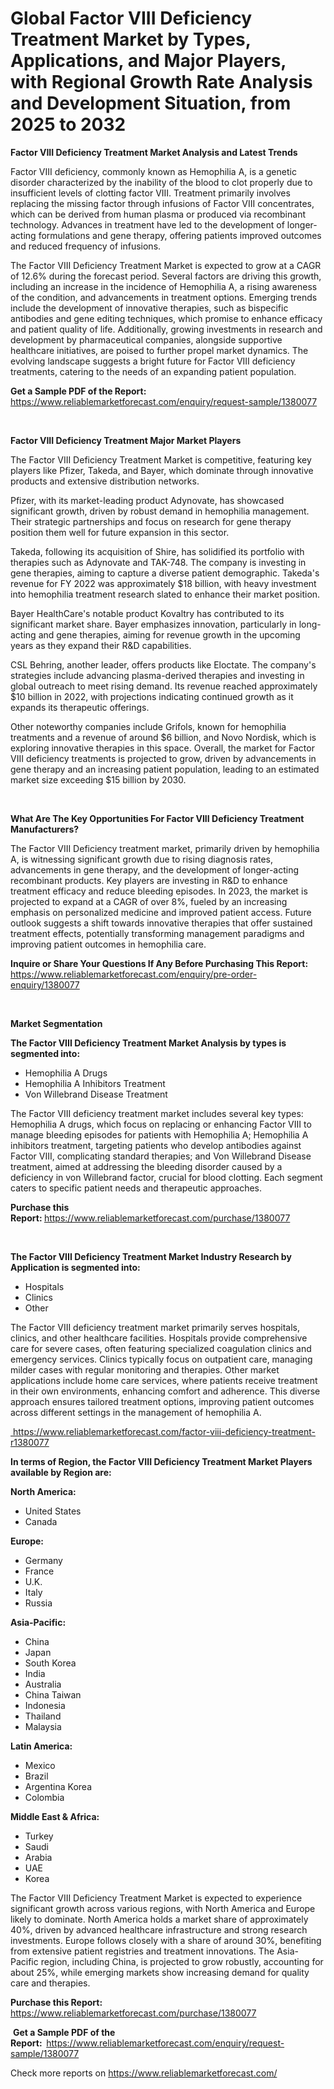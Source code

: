 <p><h1>Global Factor VIII Deficiency Treatment Market by Types, Applications, and Major Players, with Regional Growth Rate Analysis and Development Situation, from 2025 to 2032</h1></p><p><strong>Factor VIII Deficiency Treatment Market Analysis and Latest Trends</strong></p>
<p><p>Factor VIII deficiency, commonly known as Hemophilia A, is a genetic disorder characterized by the inability of the blood to clot properly due to insufficient levels of clotting factor VIII. Treatment primarily involves replacing the missing factor through infusions of Factor VIII concentrates, which can be derived from human plasma or produced via recombinant technology. Advances in treatment have led to the development of longer-acting formulations and gene therapy, offering patients improved outcomes and reduced frequency of infusions.</p><p>The Factor VIII Deficiency Treatment Market is expected to grow at a CAGR of 12.6% during the forecast period. Several factors are driving this growth, including an increase in the incidence of Hemophilia A, a rising awareness of the condition, and advancements in treatment options. Emerging trends include the development of innovative therapies, such as bispecific antibodies and gene editing techniques, which promise to enhance efficacy and patient quality of life. Additionally, growing investments in research and development by pharmaceutical companies, alongside supportive healthcare initiatives, are poised to further propel market dynamics. The evolving landscape suggests a bright future for Factor VIII deficiency treatments, catering to the needs of an expanding patient population.</p></p>
<p><strong>Get a Sample PDF of the Report:&nbsp;</strong> <a href="https://www.reliablemarketforecast.com/enquiry/request-sample/1380077?utm_campaign=2208&utm_medium=2&utm_source=Github&utm_content=ia&utm_term=03032025&utm_id=factor-viii-deficiency-treatment">https://www.reliablemarketforecast.com/enquiry/request-sample/1380077</a></p>
<p>&nbsp;</p>
<p><strong>Factor VIII Deficiency Treatment Major Market Players</strong></p>
<p><p>The Factor VIII Deficiency Treatment Market is competitive, featuring key players like Pfizer, Takeda, and Bayer, which dominate through innovative products and extensive distribution networks. </p><p>Pfizer, with its market-leading product Adynovate, has showcased significant growth, driven by robust demand in hemophilia management. Their strategic partnerships and focus on research for gene therapy position them well for future expansion in this sector.</p><p>Takeda, following its acquisition of Shire, has solidified its portfolio with therapies such as Adynovate and TAK-748. The company is investing in gene therapies, aiming to capture a diverse patient demographic. Takeda's revenue for FY 2022 was approximately $18 billion, with heavy investment into hemophilia treatment research slated to enhance their market position.</p><p>Bayer HealthCare's notable product Kovaltry has contributed to its significant market share. Bayer emphasizes innovation, particularly in long-acting and gene therapies, aiming for revenue growth in the upcoming years as they expand their R&D capabilities.</p><p>CSL Behring, another leader, offers products like Eloctate. The company's strategies include advancing plasma-derived therapies and investing in global outreach to meet rising demand. Its revenue reached approximately $10 billion in 2022, with projections indicating continued growth as it expands its therapeutic offerings.</p><p>Other noteworthy companies include Grifols, known for hemophilia treatments and a revenue of around $6 billion, and Novo Nordisk, which is exploring innovative therapies in this space. Overall, the market for Factor VIII deficiency treatments is projected to grow, driven by advancements in gene therapy and an increasing patient population, leading to an estimated market size exceeding $15 billion by 2030.</p></p>
<p>&nbsp;</p>
<p><strong>What Are The Key Opportunities For Factor VIII Deficiency Treatment Manufacturers?</strong></p>
<p><p>The Factor VIII Deficiency treatment market, primarily driven by hemophilia A, is witnessing significant growth due to rising diagnosis rates, advancements in gene therapy, and the development of longer-acting recombinant products. Key players are investing in R&D to enhance treatment efficacy and reduce bleeding episodes. In 2023, the market is projected to expand at a CAGR of over 8%, fueled by an increasing emphasis on personalized medicine and improved patient access. Future outlook suggests a shift towards innovative therapies that offer sustained treatment effects, potentially transforming management paradigms and improving patient outcomes in hemophilia care.</p></p>
<p><strong>Inquire or Share Your Questions If Any Before Purchasing This Report:</strong> <a href="https://www.reliablemarketforecast.com/enquiry/pre-order-enquiry/1380077?utm_campaign=2208&utm_medium=2&utm_source=Github&utm_content=ia&utm_term=03032025&utm_id=factor-viii-deficiency-treatment">https://www.reliablemarketforecast.com/enquiry/pre-order-enquiry/1380077</a></p>
<p>&nbsp;</p>
<p><strong>Market Segmentation</strong></p>
<p><strong>The Factor VIII Deficiency Treatment Market Analysis by types is segmented into:</strong></p>
<p><ul><li>Hemophilia A Drugs</li><li>Hemophilia A Inhibitors Treatment</li><li>Von Willebrand Disease Treatment</li></ul></p>
<p><p>The Factor VIII deficiency treatment market includes several key types: Hemophilia A drugs, which focus on replacing or enhancing Factor VIII to manage bleeding episodes for patients with Hemophilia A; Hemophilia A inhibitors treatment, targeting patients who develop antibodies against Factor VIII, complicating standard therapies; and Von Willebrand Disease treatment, aimed at addressing the bleeding disorder caused by a deficiency in von Willebrand factor, crucial for blood clotting. Each segment caters to specific patient needs and therapeutic approaches.</p></p>
<p><strong>Purchase this Report:&nbsp;</strong><a href="https://www.reliablemarketforecast.com/purchase/1380077?utm_campaign=2208&utm_medium=2&utm_source=Github&utm_content=ia&utm_term=03032025&utm_id=factor-viii-deficiency-treatment">https://www.reliablemarketforecast.com/purchase/1380077</a></p>
<p>&nbsp;</p>
<p><strong>The Factor VIII Deficiency Treatment Market Industry Research by Application is segmented into:</strong></p>
<p><ul><li>Hospitals</li><li>Clinics</li><li>Other</li></ul></p>
<p><p>The Factor VIII deficiency treatment market primarily serves hospitals, clinics, and other healthcare facilities. Hospitals provide comprehensive care for severe cases, often featuring specialized coagulation clinics and emergency services. Clinics typically focus on outpatient care, managing milder cases with regular monitoring and therapies. Other market applications include home care services, where patients receive treatment in their own environments, enhancing comfort and adherence. This diverse approach ensures tailored treatment options, improving patient outcomes across different settings in the management of hemophilia A.</p></p>
<p><a href="https://www.reliablemarketforecast.com/factor-viii-deficiency-treatment-r1380077?utm_campaign=2208&utm_medium=2&utm_source=Github&utm_content=ia&utm_term=03032025&utm_id=factor-viii-deficiency-treatment">&nbsp;https://www.reliablemarketforecast.com/factor-viii-deficiency-treatment-r1380077</a></p>
<p><strong>In terms of Region, the Factor VIII Deficiency Treatment Market Players available by Region are:</strong></p>
<p>
    <p> <strong> North America: </strong>
        <ul>
            <li>United States</li>
            <li>Canada</li>
        </ul>
        </p> 
    <p> <strong> Europe: </strong>
        <ul>
            <li>Germany</li>
            <li>France</li>
            <li>U.K.</li>
            <li>Italy</li>
            <li>Russia</li>
        </ul>
        </p> 
    <p> <strong> Asia-Pacific: </strong>
        <ul>
            <li>China</li>
            <li>Japan</li>
            <li>South Korea</li>
            <li>India</li>
            <li>Australia</li>
            <li>China Taiwan</li>
            <li>Indonesia</li>
            <li>Thailand</li>
            <li>Malaysia</li>
        </ul>
        </p> 
    <p> <strong> Latin America: </strong>
        <ul>
            <li>Mexico</li>
            <li>Brazil</li>
            <li>Argentina Korea</li>
            <li>Colombia</li>
        </ul>
        </p> 
    <p> <strong> Middle East & Africa: </strong>
        <ul>
            <li>Turkey</li>
            <li>Saudi</li>
            <li>Arabia</li>
            <li>UAE</li>
            <li>Korea</li>
        </ul>
    </p>
    </p>
<p><p>The Factor VIII Deficiency Treatment Market is expected to experience significant growth across various regions, with North America and Europe likely to dominate. North America holds a market share of approximately 40%, driven by advanced healthcare infrastructure and strong research investments. Europe follows closely with a share of around 30%, benefiting from extensive patient registries and treatment innovations. The Asia-Pacific region, including China, is projected to grow robustly, accounting for about 25%, while emerging markets show increasing demand for quality care and therapies.</p></p>
<p><strong>Purchase this Report: </strong><a href="https://www.reliablemarketforecast.com/purchase/1380077?utm_campaign=2208&utm_medium=2&utm_source=Github&utm_content=ia&utm_term=03032025&utm_id=factor-viii-deficiency-treatment">https://www.reliablemarketforecast.com/purchase/1380077</a></p>
<p>&nbsp;<strong>Get a Sample PDF of the Report:&nbsp;&nbsp;</strong><a href="https://www.reliablemarketforecast.com/enquiry/request-sample/1380077?utm_campaign=2208&utm_medium=2&utm_source=Github&utm_content=ia&utm_term=03032025&utm_id=factor-viii-deficiency-treatment">https://www.reliablemarketforecast.com/enquiry/request-sample/1380077</a></p>
<p><strong></strong></p>
<p>Check more reports on <a href="https://www.reliablemarketforecast.com/?utm_campaign=2208&utm_medium=2&utm_source=Github&utm_content=ia&utm_term=03032025&utm_id=factor-viii-deficiency-treatment">https://www.reliablemarketforecast.com/</a></p>